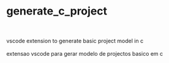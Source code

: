 # generate_c_project
 <br/>
 <br/>
vscode extension to generate basic project model in c <br/> <br/>
extensao vscode para gerar modelo de projectos basico em c
